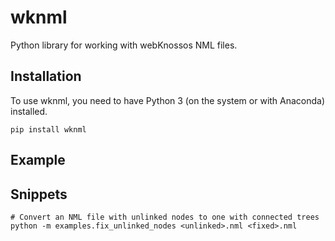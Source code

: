 # wknml

Python library for working with webKnossos NML files.

## Installation
To use wknml, you need to have Python 3 (on the system or with Anaconda) installed.

```
pip install wknml
```

## Example


## Snippets
```
# Convert an NML file with unlinked nodes to one with connected trees
python -m examples.fix_unlinked_nodes <unlinked>.nml <fixed>.nml

```

